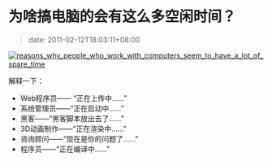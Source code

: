# 为啥搞电脑的会有这么多空闲时间？
>date: 2011-02-12T18:03:11+08:00


[![](https://coolshell.cn/wp-content/uploads/2011/02/reasons_why_people_who_work_with_computers_seem_to_have_a_lot_of_spare_time.png "reasons_why_people_who_work_with_computers_seem_to_have_a_lot_of_spare_time")](https://coolshell.cn/wp-content/uploads/2011/02/reasons_why_people_who_work_with_computers_seem_to_have_a_lot_of_spare_time.png)


解释一下：



* Web程序员—— “正在上传中……”
* 系统管理员——“正在启动中……”
* 黑客——“黑客脚本放出去了……”
* 3D动画制作——“正在渲染中……”
* 咨询顾问——“现在是你的问题了……”
* 程序员——“正在编译中……”




